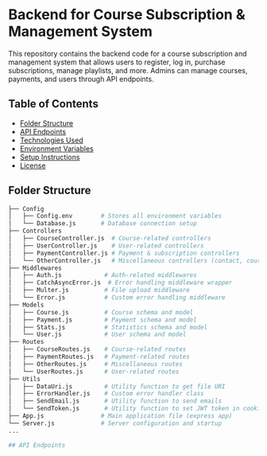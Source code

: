 # Backend for Course Subscription & Management System

This repository contains the backend code for a course subscription and management system that allows users to register, log in, purchase subscriptions, manage playlists, and more. Admins can manage courses, payments, and users through API endpoints.

## Table of Contents
- [Folder Structure](#folder-structure)
- [API Endpoints](#api-endpoints)
- [Technologies Used](#technologies-used)
- [Environment Variables](#environment-variables)
- [Setup Instructions](#setup-instructions)
- [License](#license)

## Folder Structure

```bash
├── Config
│   ├── Config.env        # Stores all environment variables
│   └── Database.js       # Database connection setup
├── Controllers
│   ├── CourseController.js  # Course-related controllers
│   ├── UserController.js    # User-related controllers
│   ├── PaymentController.js # Payment & subscription controllers
│   └── OtherController.js   # Miscellaneous controllers (contact, course request, dashboard stats)
├── Middlewares
│   ├── Auth.js            # Auth-related middlewares
│   ├── CatchAsyncError.js  # Error handling middleware wrapper
│   ├── Multer.js          # File upload middleware
│   └── Error.js           # Custom error handling middleware
├── Models
│   ├── Course.js          # Course schema and model
│   ├── Payment.js         # Payment schema and model
│   ├── Stats.js           # Statistics schema and model
│   └── User.js            # User schema and model
├── Routes
│   ├── CourseRoutes.js    # Course-related routes
│   ├── PaymentRoutes.js   # Payment-related routes
│   ├── OtherRoutes.js     # Miscellaneous routes
│   └── UserRoutes.js      # User-related routes
├── Utils
│   ├── DataUri.js         # Utility function to get file URI
│   ├── ErrorHandler.js    # Custom error handler class
│   ├── SendEmail.js       # Utility function to send emails
│   └── SendToken.js       # Utility function to set JWT token in cookie
├── App.js                # Main application file (express app)
└── Server.js             # Server configuration and startup 
...

## API Endpoints

